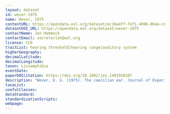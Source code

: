 ```yaml
---
layout: dataset
id: wever-1975
name: Wever, 1975
contentURL: https://opendata.eol.org/dataset/ec16a4ff-7ef1-4096-8b4a-c6631f977c2a/resource/694d80f2-4deb-455a-936b-4ee7b790b0ad/download/archive.zip
datasetDOI_URL: https://opendata.eol.org/dataset/wever-1975
contactName: Jen Hammock
contactEmail: secretariat@eol.org
license: CC0
traitList: hearing threshold|hearing range|auditory system
higherGeography:
decimalLatitude:
decimalLongitude:
taxon: Lissamphibia
eventDate:
paperDOIcitation: https://doi.org/10.1002/jez.1401910107
description: "Wever, E. G. (1975). The caecilian ear. Journal of Experimental Zoology, 191(1), 63,Aei71. https://doi.org/10.1002/jez.1401910107"
taxaList: 
usefulClasses:
dataStandard:
standardizationScripts:
webpage:
---
```


